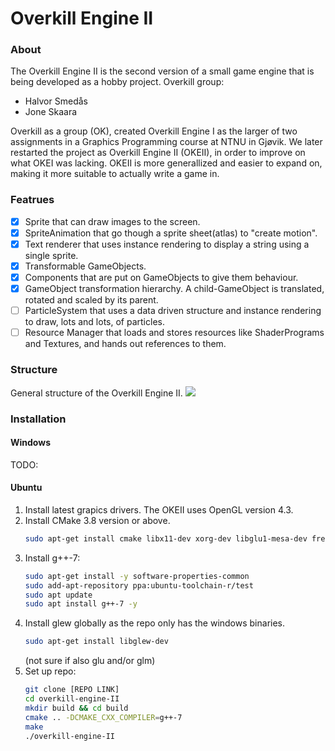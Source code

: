 # Overkill Engine II

### About
The Overkill Engine II is the second version of a small game engine that is being developed as a hobby project.
Overkill group:
- Halvor Smedås  
- Jone Skaara  
  
Overkill as a group (OK), created Overkill Engine I as the larger of two assignments in a Graphics Programming course at NTNU in Gjøvik. We later restarted the project as Overkill Engine II (OKEII), in order to improve on what OKEI was lacking. OKEII is more generallized and easier to expand on, making it more suitable to actually write a game in.

### Featrues
- [X] Sprite that can draw images to the screen.
- [X] SpriteAnimation that go though a sprite sheet(atlas) to "create motion".
- [X] Text renderer that uses instance rendering to display a string using a single sprite.
- [X] Transformable GameObjects.
- [X] Components that are put on GameObjects to give them behaviour.
- [X] GameObject transformation hierarchy. A child-GameObject is translated, rotated and scaled by its parent. 
- [ ] ParticleSystem that uses a data driven structure and instance rendering to draw, lots and lots, of particles.
- [ ] Resource Manager that loads and stores resources like ShaderPrograms and Textures, and hands out references to them.

### Structure
General structure of the Overkill Engine II.
![](https://github.com/Stektpotet/overkill-engine-II/blob/master/docs/OKEII.png?raw=true)


### Installation
#### Windows
TODO:

#### Ubuntu
1. Install latest grapics drivers. The OKEII uses OpenGL version 4.3.
1. Install CMake 3.8 version or above.
    ```bash
    sudo apt-get install cmake libx11-dev xorg-dev libglu1-mesa-dev freeglut3-dev libglew1.5 libglew1.5-dev libglu1-mesa libglu1-mesa-dev libgl1-mesa-glx libgl1-mesa-dev
    ```
1. Install g++-7:
    ```bash
    sudo apt-get install -y software-properties-common
    sudo add-apt-repository ppa:ubuntu-toolchain-r/test
    sudo apt update
    sudo apt install g++-7 -y
    ```
1. Install glew globally as the repo only has the windows binaries.
    ```bash
    sudo apt-get install libglew-dev
    ```
    (not sure if also glu and/or glm)
1. Set up repo:
    ```bash
    git clone [REPO LINK]
    cd overkill-engine-II
    mkdir build && cd build
    cmake .. -DCMAKE_CXX_COMPILER=g++-7
    make
    ./overkill-engine-II
    ```
